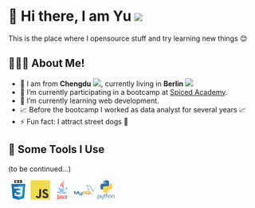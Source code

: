 # 👋 Hi there, I am Yu <img src="https://github.githubassets.com/images/mona-whisper.gif" height="40" />

This is the place where I opensource stuff and try learning new things 😊

## 👩🏻‍💻 About Me!
- 📍 I am from <b>Chengdu</b> <img src="https://github.com/sophiesunn1023/sophiesunn1023/assets/96451628/cbfb166e-a6e8-4120-8280-bd88e407bca9" width="14"/>, currently living in <b>Berlin</b> <img src="https://github.com/sophiesunn1023/sophiesunn1023/assets/96451628/634dda9a-402f-4341-b83b-cc9a2ac084ba" width="14"/> 
- 🔭 I’m currently participating in a bootcamp at [Spiced Academy](https://www.spiced-academy.com/en).
- 🌱 I’m currently learning web development.
- 📈 Before the bootcamp I worked as data analyst for several years 📈
- ⚡ Fun fact: I attract street dogs 🐾

## 🚀 Some Tools I Use
(to be continued...)
<p align="left">
<img src="https://raw.githubusercontent.com/devicons/devicon/master/icons/css3/css3-original-wordmark.svg" alt="css3" width="40" height="40" />
<img src="https://raw.githubusercontent.com/devicons/devicon/master/icons/javascript/javascript-original.svg" alt="javascript" width="40" height="40" />
<img src="https://raw.githubusercontent.com/devicons/devicon/master/icons/java/java-original-wordmark.svg" alt="java" width="40" height="40" />
<img src="https://raw.githubusercontent.com/devicons/devicon/master/icons/mysql/mysql-original-wordmark.svg" alt="mysql" width="40" height="40" />
<img src="https://raw.githubusercontent.com/devicons/devicon/master/icons/python/python-original-wordmark.svg" alt="python" width="40" height="40" />
</p>

